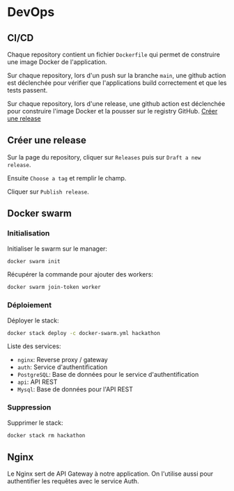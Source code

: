 # DevOps

## CI/CD

Chaque repository contient un fichier `Dockerfile` qui permet de construire une image Docker de l'application.

Sur chaque repository, lors d'un push sur la branche `main`, une github action est déclenchée pour vérifier que l'applications build correctement et que les tests passent.

Sur chaque repository, lors d'une release, une github action est déclenchée pour construire l'image Docker et la pousser sur le registry GitHub. [Créer une release](#creer-une-release)

## Créer une release

Sur la page du repository, cliquer sur `Releases` puis sur `Draft a new release`.

Ensuite `Choose a tag` et remplir le champ.

Cliquer sur `Publish release`.

## Docker swarm

### Initialisation

Initialiser le swarm sur le manager:

```bash
docker swarm init
```

Récupérer la commande pour ajouter des workers:

```bash
docker swarm join-token worker
```

### Déploiement

Déployer le stack:

```bash
docker stack deploy -c docker-swarm.yml hackathon
```

Liste des services:

-   `nginx`: Reverse proxy / gateway
-   `auth`: Service d'authentification
-   `PostgreSQL`: Base de données pour le service d'authentification
-   `api`: API REST
-   `Mysql`: Base de données pour l'API REST

### Suppression

Supprimer le stack:

```bash
docker stack rm hackathon
```

## Nginx

Le Nginx sert de API Gateway à notre application.
On l'utilise aussi pour authentifier les requêtes avec le service Auth.